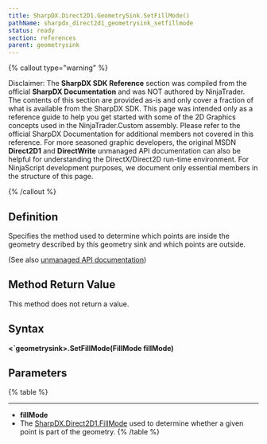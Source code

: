 ```yaml
---
title: SharpDX.Direct2D1.GeometrySink.SetFillMode()
pathName: sharpdx_direct2d1_geometrysink_setfillmode
status: ready
section: references
parent: geometrysink
---
```


{% callout type="warning" %}

Disclaimer: The **SharpDX SDK Reference** section was compiled from the official **SharpDX Documentation** and was NOT authored by NinjaTrader. The contents of this section are provided as-is and only cover a fraction of what is available from the SharpDX SDK. This page was intended only as a reference guide to help you get started with some of the 2D Graphics concepts used in the NinjaTrader.Custom assembly. Please refer to the official SharpDX Documentation for additional members not covered in this reference. For more seasoned graphic developers, the original MSDN **Direct2D1** and **DirectWrite** unmanaged API documentation can also be helpful for understanding the DirectX/Direct2D run-time environment. For NinjaScript development purposes, we document only essential members in the structure of this page.

{% /callout %}

## Definition

Specifies the method used to determine which points are inside the geometry described by this geometry sink and which points are outside.

(See also [unmanaged API documentation](https://msdn.microsoft.com/en-us/library/dd316937.aspx))

## Method Return Value

This method does not return a value.

## Syntax

**<`geometrysink>.SetFillMode(FillMode fillMode)**

## Parameters

{% table %}

---

* **fillMode**
* The [SharpDX.Direct2D1.FillMode](sharpdx_direct2d1_fillmode) used to determine whether a given point is part of the geometry.
{% /table %}
